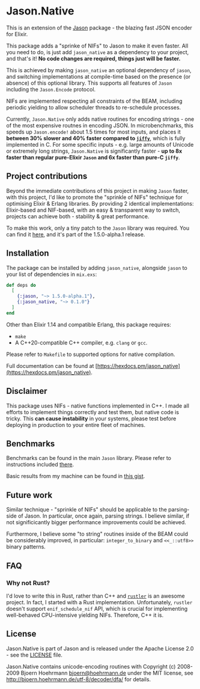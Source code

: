 # Jason.Native

This is an extension of the [Jason](https://github.com/michalmuskala/jason) package -
the blazing fast JSON encoder for Elixir.

This package adds a "sprinke of NIFs" to Jason to make it even faster. All you need
to do, is just add `jason_native` as a dependency to your project, and that's it!
**No code changes are required, things just will be faster.**

This is achieved by making `jason_native` an optional dependency of `jason`, and
switching implementations at compile-time based on the presence (or absence)
of this optional library. This supports all features of `Jason` including
the `Jason.Encode` protocol.

NIFs are implemented respecting all constraints of the BEAM, including periodic
yielding to allow scheduler threads to re-schedule processes.

Currently, `Jason.Native` only adds native routines for encoding strings - one of the
most expensive routnes in encoding JSON.
In microbenchmarks, this speeds up `Jason.encode!` about 1.5 times for most inputs,
and places it **between 30% slower and 40% faster compared to [`jiffy`](https://github.com/davisp/jiffy)**,
which is fully implemented in C.
For some specific inputs - e.g. large amounts of Unicode or extremely long strings,
`Jason.Native` is significantly faster -
**up to 8x faster than regular pure-Elixir `Jason` and 6x faster than pure-C `jiffy`**.

## Project contributions

Beyond the immediate contributions of this project in making `Jason` faster,
with this project, I'd like to promote the "sprinkle of NIFs" technique
for optimising Elixir & Erlang libraries. By providing 2 identical implementations:
Elixir-based and NIF-based, with an easy & transparent way to switch, projects
can achieve both - stability & great performance.

To make this work, only a tiny patch to the `Jason` library was required. You
can find it [here](https://github.com/michalmuskala/jason/commit/400418d3bd38ff63dbcbe81716cd65ac516b1370),
and it's part of the 1.5.0-alpha.1 release.

## Installation

The package can be installed by adding `jason_native`, alongside `jason`
to your list of dependencies in `mix.exs`:

```elixir
def deps do
  [
    {:jason, "~> 1.5.0-alpha.1"},
    {:jason_native, "~> 0.1.0"}
  ]
end
```

Other than Elixir 1.14 and compatible Erlang, this package requires:
* `make`
* A C++20-compatible C++ compiler, e.g. `clang` or `gcc`.

Please refer to `Makefile` to supported options for native compilation.

Full documentation can be found at [https://hexdocs.pm/jason_native](https://hexdocs.pm/jason_native).

## Disclaimer

This package uses NIFs - native functions implemented in C++. I made all efforts to
implement things correctly and test them, but native code is tricky.
This **can cause instability** in your systems, please test before deploying in production
to your entire fleet of machines.

## Benchmarks

Benchmarks can be found in the main `Jason` library. Please refer to instructions included
[there](https://github.com/michalmuskala/jason#benchmarks).

Basic results from my machine can be found in [this gist](https://gist.github.com/michalmuskala/814c2fb9dcb3337c6de8ec24a7dad744).

## Future work

Similar technique - "sprinkle of NIFs" should be applicable to the parsing-side of Jason.
In particular, once again, parsing strings. I believe similar, if not significicantly
bigger performance improvements could be achieved.

Furthermore, I believe some "to string" routines inside of the BEAM could be considerably
improved, in particular: `integer_to_binary` and `<<_::utf8>>` binary patterns.

## FAQ

### Why not Rust?

I'd love to write this in Rust, rather than C++ and [`rustler`](https://github.com/rusterlium/rustler)
is an awesome project. In fact, I started with a Rust implementation. Unfortunately,
`rustler` doesn't support `enif_schedule_nif` API, which is crucial for implementing
well-behaved CPU-intensive yielding NIFs. Therefore, C++ it is.

## License

Jason.Native is part of Jason and is released under the Apache License 2.0 - see the [LICENSE](LICENSE) file.

Jason.Native contains unicode-encoding routines with
Copyright (c) 2008-2009 Bjoern Hoehrmann <bjoern@hoehrmann.de>
under the MIT license, see http://bjoern.hoehrmann.de/utf-8/decoder/dfa/ for details.
